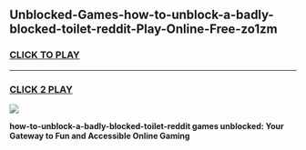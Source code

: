 
## Unblocked-Games-how-to-unblock-a-badly-blocked-toilet-reddit-Play-Online-Free-zo1zm
<h3>
<a href="https://premium76.site?title=how-to-unblock-a-badly-blocked-toilet-reddit&ref=26A">CLICK TO PLAY</a></h3>
<hr>

<h3>
<a href="https://premium76.site?title=how-to-unblock-a-badly-blocked-toilet-reddit&ref=26A">CLICK 2 PLAY</a>
  
</h3>

<a href="https://premium76.site?title=how-to-unblock-a-badly-blocked-toilet-reddit&ref=26A"><img src="https://clearcache.store/games.png"></a>


**how-to-unblock-a-badly-blocked-toilet-reddit games unblocked: Your Gateway to Fun and Accessible Online Gaming**
